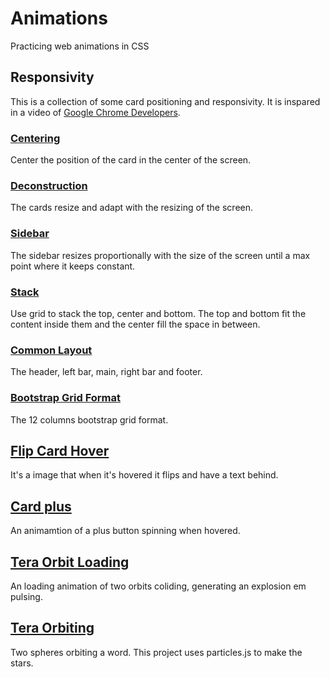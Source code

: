 # Animations
Practicing web animations in CSS

## Responsivity
This is a collection of some card positioning and responsivity. It is inspared in a video of [Google Chrome Developers](https://www.youtube.com/watch?v=qm0IfG1GyZU).

### [Centering](https://erick-oliveira-et.github.io/Animations/projects/responsivity/centering/centering.html)
Center the position of the card in the center of the screen.

### [Deconstruction](https://erick-oliveira-et.github.io/Animations/projects/responsivity/deconstruction/deconstruction.html)
The cards resize and adapt with the resizing of the screen.

### [Sidebar](https://erick-oliveira-et.github.io/Animations/projects/responsivity/sidebar/sidebar.html)
The sidebar resizes proportionally with the size of the screen until a max point where it keeps constant. 

### [Stack](https://erick-oliveira-et.github.io/Animations/projects/responsivity/stack/stack.html)
Use grid to stack the top, center and bottom. The top and bottom fit the content inside them and the center fill the space in between.

### [Common Layout](https://erick-oliveira-et.github.io/Animations/projects/responsivity/common_layout/common-layout.html)
The header, left bar, main, right bar and footer.

### [Bootstrap Grid Format](https://erick-oliveira-et.github.io/Animations/projects/responsivity/b-grid/b-grid.html)
The 12 columns bootstrap grid format.

## [Flip Card Hover](https://erick-oliveira-et.github.io/Animations/projects/flip-card-hover/flip-card-hover.html)
It's a image that when it's hovered it flips and have a text behind.

## [Card plus](https://erick-oliveira-et.github.io/Animations/projects/projects/card-plus/card-plus.html)
An animamtion of a plus button spinning when hovered.

## [Tera Orbit Loading](https://erick-oliveira-et.github.io/Animations/projects/projects/tera-orbit-loading/tera-orbit-loading.html)
An loading animation of two orbits coliding, generating an explosion em pulsing. 

## [Tera Orbiting](https://erick-oliveira-et.github.io/Animations/projects/projects/tera-orbit-spheres/tera-orbit-spheres.html)
Two spheres orbiting a word. This project uses particles.js to make the stars.


